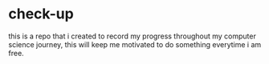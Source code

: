 # check-up
this is a repo that i created to record my progress throughout my computer science journey, this will keep me motivated to do something everytime i am free. 
